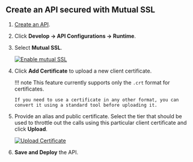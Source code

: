 ## Create an API secured with Mutual SSL

1.  [Create an API](https://apim.docs.wso2.com/en/4.1.0/design/create-api/create-rest-api/create-a-rest-api/).
2.  Click **Develop -> API Configurations -> Runtime**.
3.  Select **Mutual SSL**.
    
     [![Enable mutual SSL](https://apim.docs.wso2.com/en/4.1.0/assets/img/learn/enable-mutual-ssl.png)](https://apim.docs.wso2.com/en/4.1.0/assets/img/learn/enable-mutual-ssl.png)

4.  Click **Add Certificate** to upload a new client certificate.
    
    !!! note
        This feature currently supports only the `.crt` format for certificates.

        If you need to use a certificate in any other format, you can convert it using a standard tool before uploading it.


5.  Provide an alias and public certificate. Select the tier that should be used to throttle out the calls using this particular client certificate and click **Upload**.
    
     [![Upload Certificate](https://apim.docs.wso2.com/en/4.1.0/assets/img/learn/upload-certificate.png)](https://apim.docs.wso2.com/en/4.1.0/assets/img/learn/upload-certificate.png)
    
6.  **Save and Deploy** the API.

